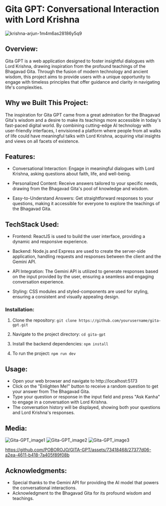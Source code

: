 # Gita GPT: Conversational Interaction with Lord Krishna

![krishna-arjun-1m4m6as28186y5q9](https://github.com/POBOROJO/GITA-GPT/assets/94280580/b3b167ad-1149-442c-b817-c40652cdf0c3)

## Overview:
Gita GPT is a web application designed to foster insightful dialogues with Lord Krishna, drawing inspiration from the profound teachings of the Bhagavad Gita. Through the fusion of modern technology and ancient wisdom, this project aims to provide users with a unique opportunity to engage with timeless principles that offer guidance and clarity in navigating life's complexities.

## Why we Built This Project:
The inspiration for Gita GPT came from a great admiration for the Bhagavad Gita's wisdom and a desire to make its teachings more accessible in today's fast-paced digital world. By combining cutting-edge AI technology with user-friendly interfaces, I envisioned a platform where people from all walks of life could have meaningful talks with Lord Krishna, acquiring vital insights and views on all facets of existence.

## Features:
- Conversational Interaction: Engage in meaningful dialogues with Lord Krishna, asking questions about faith, life, and well-being.

- Personalized Content: Receive answers tailored to your specific needs, drawing from the Bhagavad Gita's pool of knowledge and wisdom.

- Easy-to-Understand Answers: Get straightforward responses to your questions, making it accessible for everyone to explore the teachings  of the Bhagavad Gita.

## TechStack Used:
- Frontend: ReactJS is used to build the user interface, providing a dynamic and responsive experience.

- Backend: Node.js and Express are used to create the server-side application, handling requests and responses between the client and the  Gemini API.

- API Integration: The Gemini API is utilized to generate responses based on the input provided by the user, ensuring a seamless and engaging conversation experience.

- Styling: CSS modules and styled-components are used for styling, ensuring a consistent and visually appealing design.

### Installation:
1. Clone the repository: `git clone https://github.com/yourusername/gita-gpt.git`

2. Navigate to the project directory: `cd gita-gpt`

3. Install the backend dependencies: `npm install`

4. To run the project: `npm run dev`

## Usage:
- Open your web browser and navigate to http://localhost:5173
- Click on the "Enlighten Me!" button to receive a random question to get your answer from The Bhagavad Gita.
- Type your question or response in the input field and press "Ask Kanha" to engage in a conversation with Lord Krishna.
- The conversation history will be displayed, showing both your questions and Lord Krishna's responses.

## Media:
![Gita-GPT_image1](https://github.com/POBOROJO/GITA-GPT/assets/73418468/dea608bb-6e33-4840-9b3d-73db9fda12c0)
![Gita-GPT_image2](https://github.com/POBOROJO/GITA-GPT/assets/73418468/46bea3ea-5035-42bd-87aa-59d5c82f0858)
![Gita-GPT_image3](https://github.com/POBOROJO/GITA-GPT/assets/73418468/7a004127-39d5-472d-8ad9-52e1e4b8fa20)

https://github.com/POBOROJO/GITA-GPT/assets/73418468/27377d06-a2ea-4611-b418-7a405f89f08b

## Acknowledgments:
- Special thanks to the Gemini API for providing the AI model that powers the conversational interactions.
- Acknowledgment to the Bhagavad Gita for its profound wisdom and teachings.
